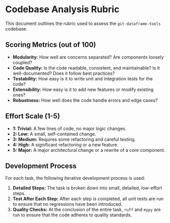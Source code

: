 # Codebase Analysis Rubric

This document outlines the rubric used to assess the `git-dataframe-tools` codebase.

## Scoring Metrics (out of 100)

*   **Modularity:** How well are concerns separated? Are components loosely coupled?
*   **Code Quality:** Is the code readable, consistent, and maintainable? Is it well-documented? Does it follow best practices?
*   **Testability:** How easy is it to write unit and integration tests for the code?
*   **Extensibility:** How easy is it to add new features or modify existing ones?
*   **Robustness:** How well does the code handle errors and edge cases?

## Effort Scale (1-5)

*   **1: Trivial:** A few lines of code, no major logic changes.
*   **2: Low:** A small, self-contained change.
*   **3: Medium:** Requires some refactoring and careful testing.
*   **4: High:** A significant refactoring or a new feature.
*   **5: Major:** A major architectural change or a rewrite of a core component.

## Development Process

For each task, the following iterative development process is used:

1.  **Detailed Steps:** The task is broken down into small, detailed, low-effort steps.
2.  **Test After Each Step:** After each step is completed, all unit tests are run to ensure that no regressions have been introduced.
3.  **Quality Checks:** At the conclusion of the entire task, `ruff` and `mypy` are run to ensure that the code adheres to quality standards.